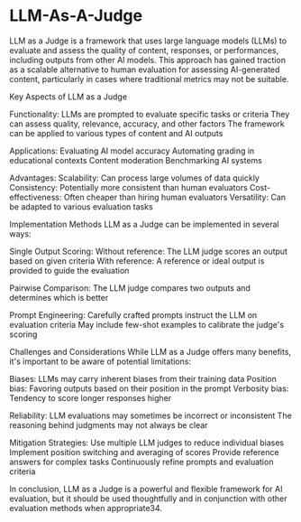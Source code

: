 # LLM-As-A-Judge
LLM as a Judge is a framework that uses large language models (LLMs) to evaluate and assess the quality of content, responses, or performances, including outputs from other AI models. This approach has gained traction as a scalable alternative to human evaluation for assessing AI-generated content, particularly in cases where traditional metrics may not be suitable.

Key Aspects of LLM as a Judge

Functionality:
LLMs are prompted to evaluate specific tasks or criteria
They can assess quality, relevance, accuracy, and other factors
The framework can be applied to various types of content and AI outputs

Applications:
Evaluating AI model accuracy
Automating grading in educational contexts
Content moderation
Benchmarking AI systems

Advantages:
Scalability: Can process large volumes of data quickly
Consistency: Potentially more consistent than human evaluators
Cost-effectiveness: Often cheaper than hiring human evaluators
Versatility: Can be adapted to various evaluation tasks

Implementation Methods
LLM as a Judge can be implemented in several ways:

Single Output Scoring:
Without reference: The LLM judge scores an output based on given criteria
With reference: A reference or ideal output is provided to guide the evaluation

Pairwise Comparison:
The LLM judge compares two outputs and determines which is better

Prompt Engineering:
Carefully crafted prompts instruct the LLM on evaluation criteria
May include few-shot examples to calibrate the judge's scoring

Challenges and Considerations
While LLM as a Judge offers many benefits, it's important to be aware of potential limitations:

Biases:
LLMs may carry inherent biases from their training data
Position bias: Favoring outputs based on their position in the prompt
Verbosity bias: Tendency to score longer responses higher

Reliability:
LLM evaluations may sometimes be incorrect or inconsistent
The reasoning behind judgments may not always be clear

Mitigation Strategies:
Use multiple LLM judges to reduce individual biases
Implement position switching and averaging of scores
Provide reference answers for complex tasks
Continuously refine prompts and evaluation criteria

In conclusion, LLM as a Judge is a powerful and flexible framework for AI evaluation, but it should be used thoughtfully and in conjunction with other evaluation methods when appropriate34.
